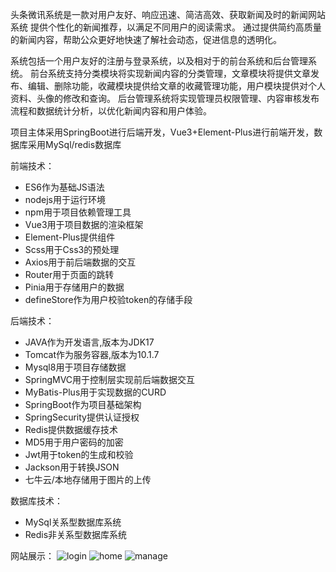 头条微讯系统是一款对用户友好、响应迅速、简洁高效、获取新闻及时的新闻网站系统
提供个性化的新闻推荐，以满足不同用户的阅读需求。
通过提供简约高质量的新闻内容，帮助公众更好地快速了解社会动态，促进信息的透明化。

系统包括一个用户友好的注册与登录系统，以及相对于的前台系统和后台管理系统。
前台系统支持分类模块将实现新闻内容的分类管理，文章模块将提供文章发布、编辑、删除功能，收藏模块提供给文章的收藏管理功能，用户模块提供对个人资料、头像的修改和查询。
后台管理系统将实现管理员权限管理、内容审核发布流程和数据统计分析，以优化新闻内容和用户体验。

项目主体采用SpringBoot进行后端开发，Vue3+Element-Plus进行前端开发，数据库采用MySql/redis数据库

前端技术：
- ES6作为基础JS语法
- nodejs用于运行环境
- npm用于项目依赖管理工具
- Vue3用于项目数据的渲染框架
- Element-Plus提供组件
- Scss用于Css3的预处理
- Axios用于前后端数据的交互
- Router用于页面的跳转
- Pinia用于存储用户的数据
- defineStore作为用户校验token的存储手段

后端技术：
- JAVA作为开发语言,版本为JDK17
- Tomcat作为服务容器,版本为10.1.7
- Mysql8用于项目存储数据
- SpringMVC用于控制层实现前后端数据交互
- MyBatis-Plus用于实现数据的CURD
- SpringBoot作为项目基础架构
- SpringSecurity提供认证授权
- Redis提供数据缓存技术
- MD5用于用户密码的加密
- Jwt用于token的生成和校验
- Jackson用于转换JSON
- 七牛云/本地存储用于图片的上传

数据库技术：
- MySql关系型数据库系统
- Redis非关系型数据库系统

网站展示：
![login](https://github.com/user-attachments/assets/0de20891-4eb0-4771-a5f5-8ae3d83ffb22)
![home](https://github.com/user-attachments/assets/3af8ef82-ffbe-44b4-93d9-58fe8e57017d)
![manage](https://github.com/user-attachments/assets/b030ccef-5672-42a2-a55f-e3cac5317258)
